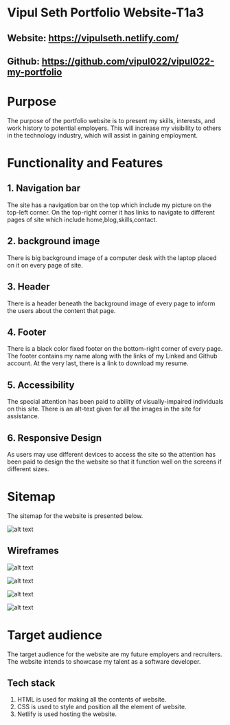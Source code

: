 # Vipul Seth Portfolio Website-T1a3

## Website: https://vipulseth.netlify.com/

## Github: https://github.com/vipul022/vipul022-my-portfolio

# Purpose

The purpose of the portfolio website is to present my skills, interests, and work history to potential employers. This will increase my visibility to others in the technology industry, which will assist in gaining employment.

# Functionality and Features

## 1. Navigation bar

The site has a navigation bar on the top which include my picture on the top-left corner. On the top-right corner it has links to navigate to different pages of site which include home,blog,skills,contact.

## 2. background image

There is big background image of a computer desk with the laptop placed on it on every page of site. 

## 3. Header

There is a header beneath the background image of every page to inform the users about the content that page.

## 4. Footer 

There is a black color fixed footer on the bottom-right corner of every page. The footer contains my name along with the links of my Linked and Github account. At the very last, there is a link to download my resume.

## 5. Accessibility

The special attention has been paid to ability of visually-impaired individuals on this site. There is an alt-text given for all the images in the site for assistance.

## 6. Responsive Design

As users may use different devices to access the site so the attention has been paid to design the the website so that it function well on the screens if different sizes.

# Sitemap

The sitemap for the website is presented below.


![alt text](./docs/sitemap.png 'sitemap')

## Wireframes


![alt text](./docs/IMG-4477.jpg)

![alt text](./docs/IMG-4478.jpg)

![alt text](./docs/IMG-4479.jpg)

![alt text](./docs/IMG-4480.jpg)



# Target audience

The target audience for the website are my future  employers and recruiters. The website intends to showcase my talent as a software developer. 

## Tech stack

1. HTML is used for making all the contents of website.
2. CSS is used to style and position all the element of website.
3. Netlify is used hosting the website.







